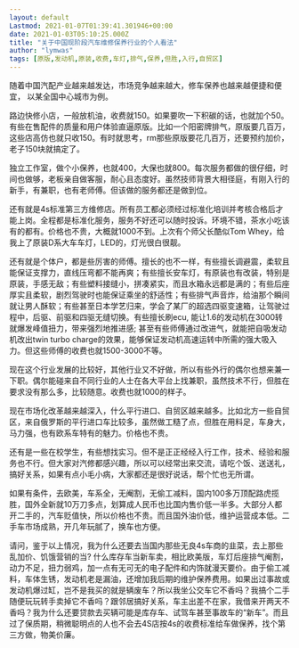 ```yaml
---
layout: default
Lastmod: 2021-01-07T01:39:41.301946+00:00
date: 2021-01-03T05:10:25.000Z
title: "关于中国现阶段汽车维修保养行业的个人看法"
author: "lymwas"
tags: [原版,发动机,原装,收费,车灯,排气,保养,但胜,入行,自贸区]
---
```


随着中国汽配产业越来越发达，市场竞争越来越大，修车保养也越来越便捷和便宜， 以某全国中心城市为例。

路边快修小店，一般放机油，收费就150。如果要吹一下积碳的话，也就加个50。有些在售配件的质量和用户体验直逼原版。比如一个阳密牌排气，原版要几百万，这些店高仿也就只收150。有时就思考，rm那些原版要花几百万，还要预约加价，老子150块就搞定了。

独立工作室，做个小保养，也就400，大保也就800。每次服务都做的很仔细，时间也做够，老板亲自做客服，耐心且态度好。虽然技师背景大相径庭，有刚入行的新手，有兼职，也有老师傅。但该做的服务都还是做到位。

还有就是4s标准第三方维修店。所有员工都必须经过标准化培训并考核合格后才能上岗。全程都是标准化服务，服务不好还可以随时投诉。环境不错，茶水小吃该有的都有。价格也不贵，大概就1000不到。上次有个师父长酷似Tom Whey，给我上了原装D系大车车灯，LED的，灯光很白很靓。

还有就是个体户，都是些厉害的师傅。擅长的也不一样，有些擅长调避震，柔软且能保证支撑力，直线压弯都不能再爽；有些擅长安车灯，有原装也有改装，特别是原装，手感无敌；有些塑料接缝小，拼凑紧实，而且水箱永远都是满的；有些后座厚实且柔软，剧烈驾驶时也能保证乘坐的舒适性；有些排气声音炸，给油那个瞬间就让男人酥软；有些甚至日本学艺归来，学会了某厂的超选四驱变速箱，让驾驶过程中，后驱、前驱和四驱无缝切换。有些擅长刷ecu, 能让1.6的发动机在3000转就爆发峰值扭力，带来强烈地推进感; 甚至有些师傅通过改进气，就能把自吸发动机改出twin turbo charge的效果，能够保证发动机高速运转中所需的强大吸入力。但这些师傅的收费也就1500-3000不等。

现在这个行业发展的比较好，其他行业又不好做，所以有些外行的偶尔也想来兼一下职。偶尔能碰来自不同行业的人士在各大平台上找兼职，虽然技术不行，但胜在要求没有那么多，比较随意。收费也就1000的样子。

现在市场化改革越来越深入，什么平行进口、自贸区越来越多。比如北方一些自贸区，来自俄罗斯的平行进口车比较多，虽然做工糙了点，但胜在用料足，车身大，马力强，也有欧系车特有的魅力。价格也不贵。

还有是一些在校学生，有些想找实习。但不是正正经经入行工作，技术、经验和服务也不行。但大家对汽修都感兴趣，所以可以经常出来交流，请吃个饭、送送礼，搞好关系，如果有点小毛小病，大家都还是很好说话，帮个忙也无所谓。

如果有条件，去欧美，车系全，无阉割，无偷工减料，国内100多万顶配路虎揽胜，国外全新就10万刀多点，划算成人民币也比国内售价低一半多。大部分人都开二手的，汽车贬值快，所以价格也不贵。而且国外油价低，维护运营成本低。二手车市场成熟，开几年玩腻了，换车也方便。

请问，鉴于以上情况，我为什么还要去当国内那些无良4s车商的韭菜，去上那些乱加价、饥饿营销的当? 什么库存车当新车卖，相比欧美版，车灯后座排气阉割，动力不足，扭力弱鸡，加一点有无可无的电子配件和内饰就漫天要价。由于偷工减料，车体生锈，发动机老是漏油，还增加我后期的维护保养费用。如果出过事故或发动机爆过缸，岂不是我买的就是辆废车？所以我坐公交车它不香吗？我搞个二手随便玩玩转手卖掉它不香吗？跟邻居搞好关系，车主出差不在家，我借来开两天不香吗？我为什么还要贷款去买辆可能是库存车、试驾车甚至事故车的“新车”。而且过了保质期，稍微聪明点的人也不会去4S店按4s的收费标准给车做保养，找个第三方做，物美价廉。

